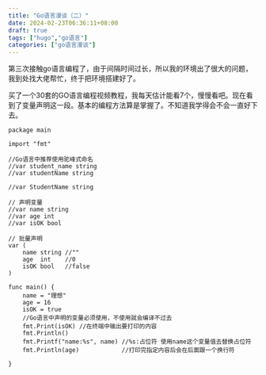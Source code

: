 ```yaml
---
title: "Go语言漫谈（二）"
date: 2024-02-23T06:36:11+08:00
draft: true
tags: ["hugo","go语言"]
categories: ["go语言漫谈"]
---
```

	
  第三次接触go语言编程了，由于间隔时间过长，所以我的环境出了很大的问题，我到处找大佬帮忙，终于把环境搭建好了。
	
	
	
  买了一个30套的GO语言编程视频教程，我每天估计能看7个，慢慢看吧。现在看到了变量声明这一段。基本的编程方法算是掌握了。不知道我学得会不会一直好下去。

```
package main

import "fmt"

//Go语言中推荐使用驼峰式命名
//var student_name string
//var studentName string

//var StudentName string

// 声明变量
//var name string
//var age int
//var isOK bool

// 批量声明
var (
	name string //""
	age  int    //0
	isOK bool   //false
)

func main() {
	name = "理想"
	age = 16
	isOK = true
	//Go语言中声明的变量必须使用，不使用就会编译不过去
	fmt.Print(isOK) //在终端中输出要打印的内容
	fmt.Println()
	fmt.Printf("name:%s", name) //%s:占位符 使用name这个变量值去替换占位符
	fmt.Println(age)            //打印完指定内容后会在后面跟一个换行符

}
```
